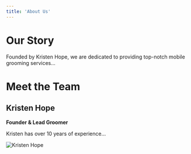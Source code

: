 ```yaml
---
title: 'About Us'
---
```


# Our Story

Founded by Kristen Hope, we are dedicated to providing top-notch mobile grooming services...

# Meet the Team

## Kristen Hope

**Founder & Lead Groomer**

Kristen has over 10 years of experience...

![Kristen Hope](/images/kristen.jpg)
